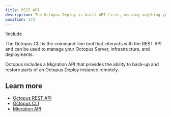 ```yaml
---
title: REST API
description: The Octopus Deploy is built API first, meaning anything you can do in the Octopus Web Portal, you can also do over the REST API.
position: 172
---
```


!include <rest-api>

The Octopus CLI is the command-line tool that interacts with the REST API and can be used to manage your Octopus Server, infrastructure, and deployments.

Octopus includes a Migration API that provides the ability to back-up and restore parts of an Octopus Deploy instance remotely.

## Learn more

- [Octopus REST API](/docs/octopus-rest-api/index.md)
- [Octopus CLI](/docs/getting-started/octopus-concepts/octopus-cli.md)
- [Migration API](/docs/octopus-rest-api/migration-api/index.md)

